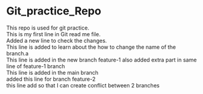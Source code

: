 # Git_practice_Repo
This repo is used for git practice.
<br>
This is my first line in Git read me file.
<br>
Added a new line to check the changes.
<br>
This line is added to learn about the how to change the name of the branch.a
<br>
This line is added in the new branch feature-1 also added extra part in same line of feature-1 branch
<br>
This line is added in the main branch
<br>
added this line for branch feature-2
<br>
this line add so that I can create conflict between 2 branches


